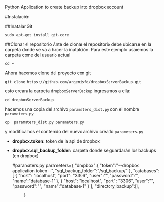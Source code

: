 Python Application to create backup into dropbox account


#Instalación

##Inatalar Git

	sudo apt-get install git-core

##Clonar el repositorio
Ante de clonar el repositorio debe ubicarse en la carpeta donde se va a hacer la inatalción. Para este ejemplo usaremos la carpeta come del usuario actual

	cd ~

Ahora hacemos clone del proyecto con git

	git clone https://github.com/argenisfd/dropboxServerBackup.git

esto creará la carpeta `dropboxServerBackup` ingresamos a ella:

	cd dropboxServerBackup

hacemos una copia del archivo `paramaters_dist.py` con el nombre `parameters.py`

	cp  paramaters_dist.py parameters.py

y modificamos el contenido del nuevo archivo creado `parameters.py`

* **dropbox.token:** token de la api de dropbox
* **dropbox.sql_backup_folder:** carpeta donde se guardarán los backups (en dropbox) 
 
	#paramaters.py
	parameters={
	       "dropbox":{
	                  "token":"--dropbox application token--",
	                  "sql_backup_folder":"/sql_backup/"
	                  },
	       "databases":[
	                    { 
	                     "host": "localhost",
	                     "port": "3306",
	                     "user":"",
	                     "password":"",
	                     "name":"database-1"
	                     },
	                    { 
	                     "host": "localhost",
	                     "port": "3306",
	                     "user":"",
	                     "password":"",
	                     "name":"database-1"
	                     }
	                    ],
	       "directory_backup":[],
	       
	       }

